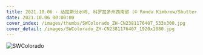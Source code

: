 ```yaml
---
title: 2021.10.06 - 达拉斯分水岭, 科罗拉多州西南部 (© Ronda Kimbrow/Shutterstock)
date: 2021.10.06 00:00:00
cover_index: /images/thumbs/SWColorado_ZH-CN2381176407_533x300.jpg
cover_detail: /images/SWColorado_ZH-CN2381176407_1920x1080.jpg
---
```


![SWColorado](/images/SWColorado_ZH-CN2381176407_1920x1080.jpg)
